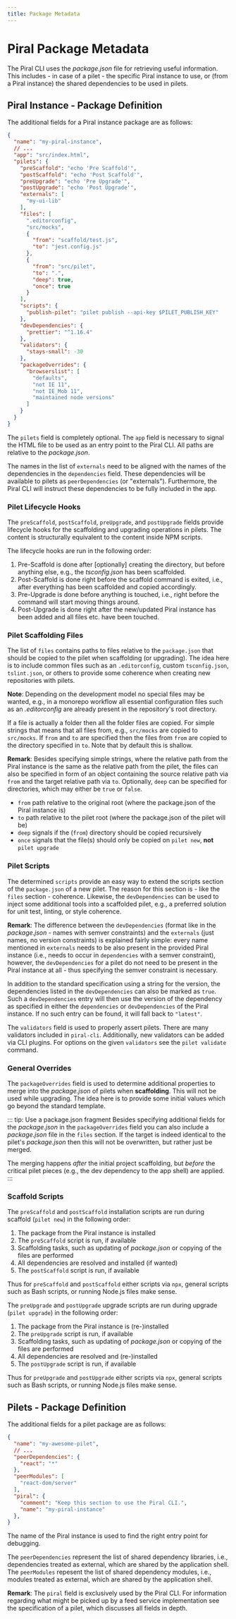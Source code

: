 ```yaml
---
title: Package Metadata
---
```


# Piral Package Metadata

The Piral CLI uses the *package.json* file for retrieving useful information. This includes - in case of a pilet - the specific Piral instance to use, or (from a Piral instance) the shared dependencies to be used in pilets.

## Piral Instance - Package Definition

The additional fields for a Piral instance package are as follows:

```json
{
  "name": "my-piral-instance",
  // ...
  "app": "src/index.html",
  "pilets": {
    "preScaffold": "echo 'Pre Scaffold'",
    "postScaffold": "echo 'Post Scaffold'",
    "preUpgrade": "echo 'Pre Upgrade'",
    "postUpgrade": "echo 'Post Upgrade'",
    "externals": [
      "my-ui-lib"
    ],
    "files": [
      ".editorconfig",
      "src/mocks",
      {
        "from": "scaffold/test.js",
        "to": "jest.config.js"
      },
      {
        "from": "src/pilet",
        "to": ".",
        "deep": true,
        "once": true
      }
    ],
    "scripts": {
      "publish-pilet": "pilet publish --api-key $PILET_PUBLISH_KEY"
    },
    "devDependencies": {
      "prettier": "^1.16.4"
    },
    "validators": {
      "stays-small": -30
    },
    "packageOverrides": {
      "browserslist": [
        "defaults",
        "not IE 11",
        "not IE_Mob 11",
        "maintained node versions"
      ]
    }
  }
}
```

The `pilets` field is completely optional. The `app` field is necessary to signal the HTML file to be used as an entry point to the Piral CLI. All paths are relative to the *package.json*.

The names in the list of `externals` need to be aligned with the names of the dependencies in the `dependencies` field. These dependencies will be available to pilets as `peerDependencies` (or "externals"). Furthermore, the Piral CLI will instruct these dependencies to be fully included in the app.

### Pilet Lifecycle Hooks

The `preScaffold`, `postScaffold`, `preUpgrade`, and `postUpgrade` fields provide lifecycle hooks for the scaffolding and upgrading operations in pilets. The content is structurally equivalent to the content inside NPM scripts.

The lifecycle hooks are run in the following order:

1. Pre-Scaffold is done after [optionally] creating the directory, but before anything else, e.g., the *tsconfig.json* has been scaffolded.
2. Post-Scaffold is done right before the scaffold command is exited, i.e., after everything has been scaffolded and copied accordingly.
3. Pre-Upgrade is done before anything is touched, i.e., right before the command will start moving things around.
4. Post-Upgrade is done right after the new/updated Piral instance has been added and all files etc. have been touched.

### Pilet Scaffolding Files

The list of `files` contains paths to files relative to the `package.json` that should be copied to the pilet when scaffolding (or upgrading). The idea here is to include common files such as an `.editorconfig`, custom `tsconfig.json`, `tslint.json`, or others to provide some coherence when creating new repositories with pilets.

**Note**: Depending on the development model no special files may be wanted, e.g., in a monorepo workflow all essential configuration files such as an *.editorconfig* are already present in the repository's root directory.

If a file is actually a folder then all the folder files are copied. For simple strings that means that all files from, e.g., `src/mocks` are copied to `src/mocks`. If `from` and `to` are specified then the files from `from` are copied to the directory specified in `to`. Note that by default this is shallow.

**Remark**: Besides specifying simple strings, where the relative path from the Piral instance is the same as the relative path from the pilet, the files can also be specified in form of an object containing the source relative path via `from` and the target relative path via `to`. Optionally, `deep` can be specified for directories, which may either be `true` or `false`.

- `from` path relative to the original root (where the package.json of the Piral instance is)
- `to` path relative to the pilet root (where the package.json of the pilet will be)
- `deep` signals if the (`from`) directory should be copied recursively
- `once` signals that the file(s) should only be copied on `pilet new`, **not** `pilet upgrade`

### Pilet Scripts

The determined `scripts` provide an easy way to extend the scripts section of the `package.json` of a new pilet. The reason for this section is - like the `files` section - coherence. Likewise, the `devDependencies` can be used to inject some additional tools into a scaffolded pilet, e.g., a preferred solution for unit test, linting, or style coherence.

**Remark**: The difference between the `devDependencies` (format like in the *package.json* - names with semver constraints) and the `externals` (just names, no version constraints) is explained fairly simple: every name mentioned in `externals` needs to be also present in the provided Piral instance (i.e., needs to occur in `dependencies` with a semver constraint), however, the `devDependencies` for a pilet do not need to be present in the Piral instance at all - thus specifying the semver constraint is necessary.

In addition to the standard specification using a string for the version, the dependencies listed in the `devDependencies` can also be marked as `true`. Such a `devDependencies` entry will then use the version of the dependency as specified in either the `dependencies` or `devDependencies` of the Piral instance. If no such entry can be found, it will fall back to `"latest"`.

The `validators` field is used to properly assert pilets. There are many validators included in `piral-cli`. Additionally, new validators can be added via CLI plugins. For options on the given `validators` see the `pilet validate` command.

### General Overrides

The `packageOverrides` field is used to determine additional properties to merge into the *package.json* of pilets when **scaffolding**. This will not be used while upgrading. The idea here is to provide some initial values which go beyond the standard template.

::: tip: Use a package.json fragment
Besides specifying additional fields for the *package.json* in the `packageOverrides` field you can also include a *package.json* file in the `files` section. If the target is indeed identical to the pilet's *package.json* then this will not be overwritten, but rather just be merged.

The merging happens *after* the initial project scaffolding, but *before* the critical pilet pieces (e.g., the dev dependency to the app shell) are applied.
:::

### Scaffold Scripts

The `preScaffold` and `postScaffold` installation scripts are run during scaffold (`pilet new`) in the following order:

1. The package from the Piral instance is installed
2. The `preScaffold` script is run, if available
3. Scaffolding tasks, such as updating of *package.json* or copying of the files are performed
4. All dependencies are resolved and installed (if wanted)
5. The `postScaffold` script is run, if available

Thus for `preScaffold` and `postScaffold` either scripts via `npx`, general scripts such as Bash scripts, or running Node.js files make sense.

The `preUpgrade` and `postUpgrade` upgrade scripts are run during upgrade (`pilet upgrade`) in the following order:

1. The package from the Piral instance is (re-)installed
2. The `preUpgrade` script is run, if available
3. Scaffolding tasks, such as updating of *package.json* or copying of the files are performed
4. All dependencies are resolved and (re-)installed
5. The `postUpgrade` script is run, if available

Thus for `preUpgrade` and `postUpgrade` either scripts via `npx`, general scripts such as Bash scripts, or running Node.js files make sense.

## Pilets - Package Definition

The additional fields for a pilet package are as follows:

```json
{
  "name": "my-awesome-pilet",
  // ...
  "peerDependencies": {
    "react": "*"
  },
  "peerModules": [
    "react-dom/server"
  ],
  "piral": {
    "comment": "Keep this section to use the Piral CLI.",
    "name": "my-piral-instance"
  },
}
```

The name of the Piral instance is used to find the right entry point for debugging.

The `peerDependencies` represent the list of shared dependency libraries, i.e., dependencies treated as external, which are shared by the application shell. The `peerModules` repesent the list of shared dependency modules, i.e., modules treated as external, which are shared by the application shell.

**Remark**: The `piral` field is exclusively used by the Piral CLI. For information regarding what might be picked up by a feed service implementation see the specification of a pilet, which discusses all fields in depth.
